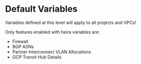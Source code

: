 # Default Variables

Variables defined at this level will apply to all projects and VPCs!

Only features enabled with heira variables are:

- Firewall
- BGP ASNs
- Partner Interconnect VLAN Allocations
- GCP Transit Hub Details

